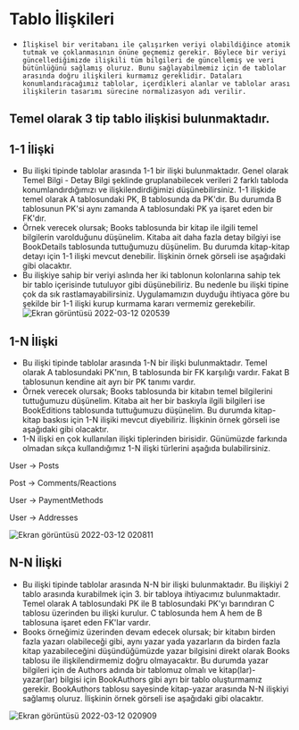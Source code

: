 # Tablo İlişkileri
- `İlişkisel bir veritabanı ile çalışırken veriyi olabildiğince atomik tutmak ve çoklanmasının önüne geçmemiz gerekir. Böylece bir veriyi güncellediğimizde ilişkili tüm bilgileri de güncellemiş ve veri bütünlüğünü sağlamış oluruz. Bunu sağlayabilmemiz için de tablolar arasında doğru ilişkileri kurmamız gereklidir. Dataları konumlandıracağımız tablolar, içerdikleri alanlar ve tablolar arası ilişkilerin tasarımı sürecine normalizasyon adı verilir.`

Temel olarak 3 tip tablo ilişkisi bulunmaktadır.
---
## 1-1 İlişki
- Bu ilişki tipinde tablolar arasında 1-1 bir ilişki bulunmaktadır. Genel olarak Temel Bilgi - Detay Bilgi şeklinde gruplanabilecek verileri 2 farklı tabloda konumlandırdığımızı ve ilişkilendirdiğimizi düşünebilirsiniz. 1-1 ilişkide temel olarak A tablosundaki PK, B tablosunda da PK'dır. Bu durumda B tablosunun PK'si aynı zamanda A tablosundaki PK ya işaret eden bir FK'dır.
- Örnek verecek olursak; Books tablosunda bir kitap ile ilgili temel bilgilerin varolduğunu düşünelim. Kitaba ait daha fazla detay bilgiyi ise BookDetails tablosunda tuttuğumuzu düşünelim. Bu durumda kitap-kitap detayı için 1-1 ilişki mevcut denebilir. İlişkinin örnek görseli ise aşağıdaki gibi olacaktır.
- Bu ilişkiye sahip bir veriyi aslında her iki tablonun kolonlarına sahip tek bir tablo içerisinde tutuluyor gibi düşünebiliriz. Bu nedenle bu ilişki tipine çok da sık rastlamayabilirsiniz. Uygulamamızın duyduğu ihtiyaca göre bu şekilde bir 1-1 ilişki kurup kurmama kararı vermemiz gerekebilir.
![Ekran görüntüsü 2022-03-12 020539](https://user-images.githubusercontent.com/89224500/157985947-b98624fd-6a33-4796-a5e0-b5a01a9ce681.png)

## 1-N İlişki
- Bu ilişki tipinde tablolar arasında 1-N bir ilişki bulunmaktadır. Temel olarak A tablosundaki PK'nın, B tablosunda bir FK karşılığı vardır. Fakat B tablosunun kendine ait ayrı bir PK tanımı vardır.
- Örnek verecek olursak; Books tablosunda bir kitabın temel bilgilerini tuttuğumuzu düşünelim. Kitaba ait her bir baskıyla ilgili bilgileri ise BookEditions tablosunda tuttuğumuzu düşünelim. Bu durumda kitap-kitap baskısı için 1-N ilişiki mevcut diyebiliriz. İlişkinin örnek görseli ise aşağıdaki gibi olacaktır.
- 1-N ilişki en çok kullanılan ilişki tiplerinden birisidir. Günümüzde farkında olmadan sıkça kullandığımız 1-N ilişki türlerini aşağıda bulabilirsiniz.

User -> Posts

Post -> Comments/Reactions

User -> PaymentMethods

User -> Addresses

![Ekran görüntüsü 2022-03-12 020811](https://user-images.githubusercontent.com/89224500/157986135-10fc01c9-b230-45d2-b737-7a9dec018344.png)

## N-N İlişki
- Bu ilişki tipinde tablolar arasında N-N bir ilişki bulunmaktadır. Bu ilişkiyi 2 tablo arasında kurabilmek için 3. bir tabloya ihtiyacımız bulunmaktadır. Temel olarak A tablosundaki PK ile B tablosundaki PK'yı barındıran C tablosu üzerinden bu ilişki kurulur. C tablosunda hem A hem de B tablosuna işaret eden FK'lar vardır.
- Books örneğimiz üzerinden devam edecek olursak; bir kitabın birden fazla yazarı olabileceği gibi, aynı yazar yada yazarların da birden fazla kitap yazabileceğini düşündüğümüzde yazar bilgisini direkt olarak Books tablosu ile ilişkilendirmemiz doğru olmayacaktır. Bu durumda yazar bilgileri için de Authors adında bir tablomuz olmalı ve kitap(lar)-yazar(lar) bilgisi için BookAuthors gibi ayrı bir tablo oluşturmamız gerekir. BookAuthors tablosu sayesinde kitap-yazar arasında N-N ilişkiyi sağlamış oluruz. İlişkinin örnek görseli ise aşağıdaki gibi olacaktır.

![Ekran görüntüsü 2022-03-12 020909](https://user-images.githubusercontent.com/89224500/157986217-9727cbf6-949e-4d45-b6c0-79786dd4e4d0.png)


